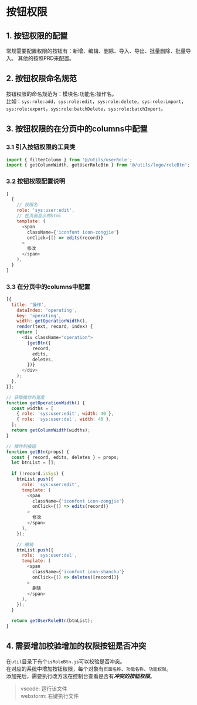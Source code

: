 # 按钮权限

## 1. 按钮权限的配置
常规需要配置权限的按钮有：新增、编辑、删除、导入、导出、批量删除、批量导入。
其他的按照PRD来配置。

## 2. 按钮权限命名规范
按钮权限的命名规范为：模块名:功能名:操作名。  
比如：`sys:role:add`，`sys:role:edit`，`sys:role:delete`，`sys:role:import`，`sys:role:export`，`sys:role:batchDelete`，`sys:role:batchImport`。

## 3. 按钮权限的在分页中的columns中配置

### 3.1 引入按钮权限的工具类
```javascript
import { filterColumn } from '@/utils/userRole';
import { getColumnWidth, getUserRoleBtn } from '@/utils/logo/roleBtn';
```

### 3.2 按钮权限配置说明
```javascript
[
  {
    // 权限名
    role: 'sys:user:edit',
    // 在页面显示的html
    template: (
      <span
        className={'iconfont icon-zongjie'}
        onClick={() => edits(record)}
      >
        修改
      </span>
    ),
  }
]
```

### 3.3 在分页中的columns中配置
```javascript
[{
  title: '操作',
    dataIndex: 'operating',
    key: 'operating',
    width: getOperationWidth(),
    render(text, record, index) {
    return (
      <div className="operation">
        {getBtn({
          record,
          edits,
          deletes,
        })}
      </div>
    );
  },
}];

// 获取操作列宽度
function getOperationWidth() {
  const widths = [
    { role: 'sys:user:edit', width: 40 },
    { role: 'sys:user:del', width: 40 },
  ];
  return getColumnWidth(widths);
}

// 操作列按钮
function getBtn(props) {
  const { record, edits, deletes } = props;
  let btnList = [];
  
  if (!record.isSys) {
    btnList.push({
      role: 'sys:user:edit',
      template: (
        <span
          className={'iconfont icon-zongjie'}
          onClick={() => edits(record)}
        >
          修改
        </span>
      ),
    });

    // 撤销
    btnList.push({
      role: 'sys:user:del',
      template: (
        <span
          className={'iconfont icon-shanchu'}
          onClick={() => deletes([record])}
        >
          删除
        </span>
      ),
    });
  }

  return getUserRoleBtn(btnList);
}
```

## 4. 需要增加校验增加的权限按钮是否冲突
在`util`目录下有个`isRoleBtn.js`可以校验是否冲突。  
在对应的系统中增加按钮权限，每个对象有`页面名称`、`功能名称`、`功能权限`。  
添加完后，需要执行改方法在控制台查看是否有***冲突的按钮权限***。  
> vscode: 运行该文件    
webstorm: 右键执行文件  
